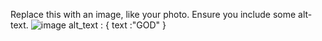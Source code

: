 Replace this with an image, like your photo. Ensure you include some alt-text.
![image](https://user-images.githubusercontent.com/76808718/131210743-be3c5fce-cbc9-4d09-a3cc-d27116909f16.png)
alt_text : { text :"GOD" }
